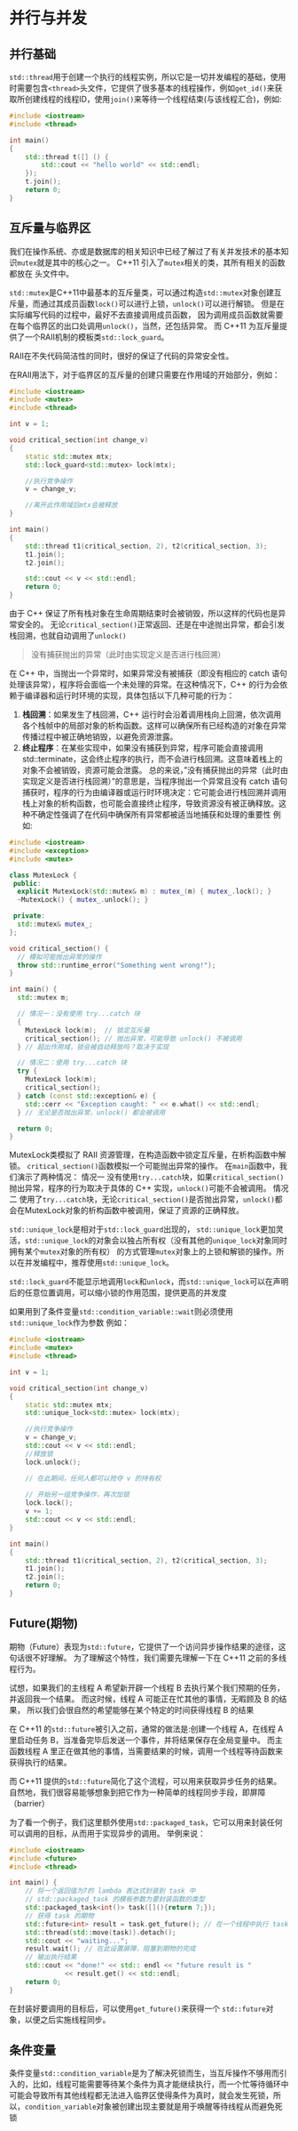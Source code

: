 # 并行与并发
## 并行基础
`std::thread`用于创建一个执行的线程实例，所以它是一切并发编程的基础，使用时需要包含`<thread>`头文件，它提供了很多基本的线程操作，例如`get_id()`来获取所创建线程的线程ID，使用`join()`来等待一个线程结束(与该线程汇合)，例如:
```cpp
#include <iostream>
#include <thread>

int main()
{
    std::thread t([] () {
        std::cout << "hello world" << std::endl;
    });
    t.join();
    return 0;
}
```

## 互斥量与临界区
我们在操作系统、亦或是数据库的相关知识中已经了解过了有关并发技术的基本知识`mutex`就是其中的核心之一。 C++11 引入了`mutex`相关的类，其所有相关的函数都放在<mutex> 头文件中。

`std::mutex`是C++11中最基本的互斥量类，可以通过构造`std::mutex`对象创建互斥量，而通过其成员函数`lock()`可以进行上锁，`unlock()`可以进行解锁。 但是在实际编写代码的过程中，最好不去直接调用成员函数， 因为调用成员函数就需要在每个临界区的出口处调用`unlock()`，当然，还包括异常。 而 C++11 为互斥量提供了一个RAII机制的模板类`std::lock_guard`。

RAII在不失代码简洁性的同时，很好的保证了代码的异常安全性。

在RAII用法下，对于临界区的互斥量的创建只需要在作用域的开始部分，例如：
```cpp
#include <iostream>
#include <mutex>
#include <thread>

int v = 1;

void critical_section(int change_v)
{
    static std::mutex mtx;
    std::lock_guard<std::mutex> lock(mtx);

    //执行竞争操作
    v = change_v;

    //离开此作用域后mtx会被释放
}

int main()
{
    std::thread t1(critical_section, 2), t2(critical_section, 3);
    t1.join();
    t2.join();

    std::cout << v << std::endl;    
    return 0;
}
```
由于 C++ 保证了所有栈对象在生命周期结束时会被销毁，所以这样的代码也是异常安全的。 无论`critical_section()`正常返回、还是在中途抛出异常，都会引发栈回溯，也就自动调用了`unlock()`

> 没有捕获抛出的异常（此时由实现定义是否进行栈回溯）

在 C++ 中，当抛出一个异常时，如果异常没有被捕获（即没有相应的 catch 语句处理该异常），程序将会面临一个未处理的异常。在这种情况下，C++ 的行为会依赖于编译器和运行时环境的实现，具体包括以下几种可能的行为：
1. **栈回溯**：如果发生了栈回溯，C++ 运行时会沿着调用栈向上回溯，依次调用各个栈帧中的局部对象的析构函数。这样可以确保所有已经构造的对象在异常传播过程中被正确地销毁，以避免资源泄露。
2. **终止程序**：在某些实现中，如果没有捕获到异常，程序可能会直接调用 std::terminate，这会终止程序的执行，而不会进行栈回溯。这意味着栈上的对象不会被销毁，资源可能会泄露。
总的来说，”没有捕获抛出的异常（此时由实现定义是否进行栈回溯）”的意思是，当程序抛出一个异常且没有 catch 语句捕获时，程序的行为由编译器或运行时环境决定：它可能会进行栈回溯并调用栈上对象的析构函数，也可能会直接终止程序，导致资源没有被正确释放。这种不确定性强调了在代码中确保所有异常都被适当地捕获和处理的重要性
例如:
```cpp
#include <iostream>
#include <exception>
#include <mutex>

class MutexLock {
 public:
  explicit MutexLock(std::mutex& m) : mutex_(m) { mutex_.lock(); }
  ~MutexLock() { mutex_.unlock(); }

 private:
  std::mutex& mutex_;
};

void critical_section() {
  // 模拟可能抛出异常的操作
  throw std::runtime_error("Something went wrong!");
}

int main() {
  std::mutex m;

  // 情况一：没有使用 try...catch 块
  {
    MutexLock lock(m);  // 锁定互斥量
    critical_section(); // 抛出异常，可能导致 unlock() 不被调用
  } // 超出作用域，锁会被自动释放吗？取决于实现

  // 情况二：使用 try...catch 块
  try {
    MutexLock lock(m);
    critical_section();
  } catch (const std::exception& e) {
    std::cerr << "Exception caught: " << e.what() << std::endl;
  } // 无论是否抛出异常，unlock() 都会被调用

  return 0;
}
```
MutexLock类模拟了 RAII 资源管理，在构造函数中锁定互斥量，在析构函数中解锁。
`critical_section()`函数模拟一个可能抛出异常的操作。
在`main`函数中，我们演示了两种情况：
情况一 没有使用`try...catch`块，如果`critical_section()`抛出异常，程序的行为取决于具体的 C++ 实现，`unlock()`可能不会被调用。
情况二 使用了`try...catch`块，无论`critical_section()`是否抛出异常，`unlock()`都会在MutexLock对象的析构函数中被调用，保证了资源的正确释放。

`std::unique_lock`是相对于`std::lock_guard`出现的，
`std::unique_lock`更加灵活，`std::unique_lock`的对象会以独占所有权（没有其他的`unique_lock`对象同时拥有某个`mutex`对象的所有权） 的方式管理`mutex`对象上的上锁和解锁的操作。所以在并发编程中，推荐使用`std::unique_lock`。

`std::lock_guard`不能显示地调用`lock`和`unlock`，而`std::unique_lock`可以在声明后的任意位置调用，可以缩小锁的作用范围，提供更高的并发度

如果用到了条件变量`std::condition_variable::wait`则必须使用`std::unique_lock`作为参数
例如：
```cpp
#include <iostream>
#include <mutex>
#include <thread>

int v = 1;

void critical_section(int change_v)
{
    static std::mutex mtx;
    std::unique_lock<std::mutex> lock(mtx);

    //执行竞争操作
    v = change_v;
    std::cout << v << std::endl;
    //释放锁
    lock.unlock();

    // 在此期间，任何人都可以抢夺 v 的持有权
    
    // 开始另一组竞争操作，再次加锁
    lock.lock();
    v += 1;
    std::cout << v << std::endl;
}

int main() 
{
    std::thread t1(critical_section, 2), t2(critical_section, 3);
    t1.join();
    t2.join();
    return 0;
}
```

## Future(期物)
期物（Future）表现为`std::future`，它提供了一个访问异步操作结果的途径，这句话很不好理解。 为了理解这个特性，我们需要先理解一下在 C++11 之前的多线程行为。

试想，如果我们的主线程 A 希望新开辟一个线程 B 去执行某个我们预期的任务，并返回我一个结果。 而这时候，线程 A 可能正在忙其他的事情，无暇顾及 B 的结果， 所以我们会很自然的希望能够在某个特定的时间获得线程 B 的结果

在 C++11 的`std::future`被引入之前，通常的做法是:创建一个线程 A，在线程 A 里启动任务 B，当准备完毕后发送一个事件，并将结果保存在全局变量中。 而主函数线程 A 里正在做其他的事情，当需要结果的时候，调用一个线程等待函数来获得执行的结果。

而 C++11 提供的`std::future`简化了这个流程，可以用来获取异步任务的结果。 自然地，我们很容易能够想象到把它作为一种简单的线程同步手段，即屏障（barrier）

为了看一个例子，我们这里额外使用`std::packaged_task`，它可以用来封装任何可以调用的目标，从而用于实现异步的调用。 举例来说：
```cpp
#include <iostream>
#include <future>
#include <thread>

int main() {
    // 将一个返回值为7的 lambda 表达式封装到 task 中
    // std::packaged_task 的模板参数为要封装函数的类型
    std::packaged_task<int()> task([](){return 7;});
    // 获得 task 的期物
    std::future<int> result = task.get_future(); // 在一个线程中执行 task
    std::thread(std::move(task)).detach();
    std::cout << "waiting...";
    result.wait(); // 在此设置屏障，阻塞到期物的完成
    // 输出执行结果
    std::cout << "done!" << std:: endl << "future result is "
              << result.get() << std::endl;
    return 0;
}
```
在封装好要调用的目标后，可以使用`get_future()`来获得一个 `std::future`对象，以便之后实施线程同步。

## 条件变量
条件变量`std::condition_variable`是为了解决死锁而生，当互斥操作不够用而引入的，比如，线程可能需要等待某个条件为真才能继续执行，而一个忙等待循环中可能会导致所有其他线程都无法进入临界区使得条件为真时，就会发生死锁，所以，`condition_variable`对象被创建出现主要就是用于唤醒等待线程从而避免死锁